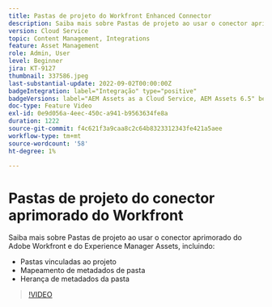 ```yaml
---
title: Pastas de projeto do Workfront Enhanced Connector
description: Saiba mais sobre Pastas de projeto ao usar o conector aprimorado do Adobe Workfront e Experience Manager Assets.
version: Cloud Service
topic: Content Management, Integrations
feature: Asset Management
role: Admin, User
level: Beginner
jira: KT-9127
thumbnail: 337586.jpeg
last-substantial-update: 2022-09-02T00:00:00Z
badgeIntegration: label="Integração" type="positive"
badgeVersions: label="AEM Assets as a Cloud Service, AEM Assets 6.5" before-title="false"
doc-type: Feature Video
exl-id: 0e9d056a-4eec-450c-a941-b9563634fe8a
duration: 1222
source-git-commit: f4c621f3a9caa8c2c64b8323312343fe421a5aee
workflow-type: tm+mt
source-wordcount: '58'
ht-degree: 1%

---
```


# Pastas de projeto do conector aprimorado do Workfront

Saiba mais sobre Pastas de projeto ao usar o conector aprimorado do Adobe Workfront e do Experience Manager Assets, incluindo:

+ Pastas vinculadas ao projeto
+ Mapeamento de metadados de pasta
+ Herança de metadados da pasta

>[!VIDEO](https://video.tv.adobe.com/v/337586?quality=12&learn=on)
